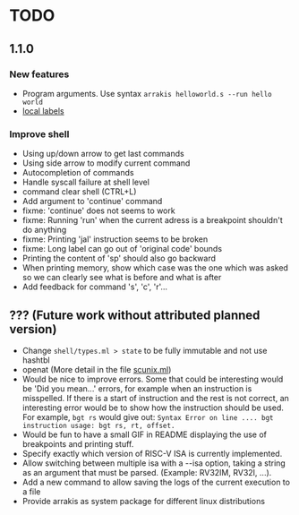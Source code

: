 # TODO

## 1.1.0

### New features

* Program arguments. Use syntax `arrakis helloworld.s --run hello world`
* [local labels](https://sourceware.org/binutils/docs/as/Symbol-Names.html)

### Improve shell

* Using up/down arrow to get last commands
* Using side arrow to modify current command
* Autocompletion of commands
* Handle syscall failure at shell level
* command clear shell (CTRL+L)
* Add argument to 'continue' command
* fixme: 'continue' does not seems to work
* fixme: Running 'run' when the current adress is a breakpoint shouldn't do
  anything
* fixme: Printing 'jal' instruction seems to be broken
* fixme: Long label can go out of 'original code' bounds
* Printing the content of 'sp' should also go backward
* When printing memory, show which case was the one which was asked so we can
  clearly see what is before and what is after
* Add feedback for command 's', 'c', 'r'...

## ??? (Future work without attributed planned version)

* Change `shell/types.ml > state` to be fully immutable and not use hashtbl
* openat (More detail in the file [scunix.ml](./arrakis/lib/syscall/scunix.ml))
* Would be nice to improve errors.
  Some that could be interesting would be 'Did you mean...' errors, for example
  when an instruction is misspelled.
  If there is a start of instruction and the rest is not correct, an interesting
  error would be to show how the instruction should be used.
  For example, ``bgt rs`` would give out:
  ``Syntax Error on line .... bgt instruction usage: bgt rs, rt, offset.``
* Would be fun to have a small GIF in README displaying the use of breakpoints
  and printing stuff.
* Specify exactly which version of RISC-V ISA is currently implemented.
* Allow switching between multiple isa with a --isa option, taking a string as
  an argument that must be parsed. (Example: RV32IM, RV32I, ...).
* Add a new command to allow saving the logs of the current execution to a file
* Provide arrakis as system package for different linux distributions


